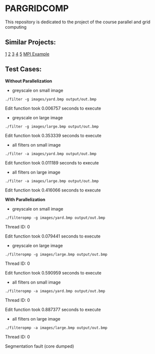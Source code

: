 # PARGRIDCOMP
This repository is dedicated to the project of the course parallel and grid computing

## Similar Projects: 
[1](https://github.com/szkocot/Laplacian-image-filtering-with-OpenMP-and-MPI-hybrid)
[2](https://github.com/angegonzalez/PC-Image-Filtering)
[3](https://github.com/a-gavriel/OpenMPI-filter/blob/master/src/main.c)
[4](https://github.com/hsouri/OpenMP-Filter)
[5](https://github.com/jun6000/image-filtering-with-OpenMP)
[MPI Example](https://github.com/BogdanMarghescu/Image-Filtering-using-MPI/blob/main/image_filtering.c)


## Test Cases:


**Without Parallelization**

- greyscale on small image

`./filter -g images/yard.bmp output/out.bmp`

Edit function took 0.006757 seconds to execute 

- greyscale on large image

`./filter -g images/large.bmp output/out.bmp`

Edit function took 0.353339 seconds to execute 

- all filters on small image

`./filter -a images/yard.bmp output/out.bmp`

Edit function took 0.011189 seconds to execute 

- all filters on large image

`./filter -a images/large.bmp output/out.bmp`

Edit function took 0.416066 seconds to execute




**With Parallelization**

- greyscale on small image

`./filteropmp -g images/yard.bmp output/out.bmp`

Thread ID: 0

Edit function took 0.079441 seconds to execute 

- greyscale on large image

`./filteropmp -g images/large.bmp output/out.bmp`

Thread ID: 0

Edit function took 0.590959 seconds to execute 

- all filters on small image

`./filteropmp -a images/yard.bmp output/out.bmp`

Thread ID: 0

Edit function took 0.887377 seconds to execute 

- all filters on large image

`./filteropmp -a images/large.bmp output/out.bmp`

Thread ID: 0

Segmentation fault (core dumped)
